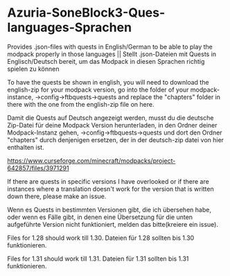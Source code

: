 # Azuria-SoneBlock3-Ques-languages-Sprachen
Provides .json-files with quests in English/German to be able to play the modpack properly in those languages || Stellt .json-Dateien mit Quests in Englisch/Deutsch bereit, um das Modpack in diesen Sprachen richtig spielen zu können

To have the quests be shown in english, you will need to download the english-zip for your modpack version, go into the folder of your modpack-instance, ->config->ftbquests->quests and replace the "chapters" folder in there with the one from the english-zip file on here. 

Damit die Quests auf Deutsch angezeigt werden, musst du die deutsche Zip-Datei für deine Modpack Version herunterladen, in den Ordner deiner Modpack-Instanz gehen, ->config->ftbquests->quests und dort den Ordner "chapters" durch denjenigen ersetzen, der in der deutsch-zip datei von hier enthalten ist.

https://www.curseforge.com/minecraft/modpacks/project-642857/files/3971291

If there are quests in specific versions I have overlooked or if there are instances where a translation doesn't work for the version that is written down there, please make an issue.

Wenn es Quests in bestimmten Versionen gibt, die ich übersehen habe, oder wenn es Fälle gibt, in denen eine Übersetzung für die unten aufgeführte Version nicht funktioniert, melden das bitte(kreiere ein issue).

Files for 1.28 should work till 1.30.
Dateien für 1.28 sollten bis 1.30 funktionieren.

Files for 1.31 should work till 1.31.
Dateien für 1.31 sollten bis 1.31 funktionieren.
